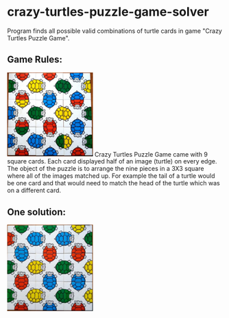 # crazy-turtles-puzzle-game-solver
Program finds all possible valid combinations of turtle cards in game "Crazy Turtles Puzzle Game".

## Game Rules:
<img src="photos/turtles.jpg" width="200">
Crazy Turtles Puzzle Game came with 9 square cards. Each card displayed half of an image (turtle) on every edge. 
The object of the puzzle is to arrange the nine pieces in a 3X3 square where all of the images matched up. 
For example the tail of a turtle would be one card and that would need to match the head of the turtle which was on a different card.

## One solution:
<img src="photos/solved.jpg" width="200">
